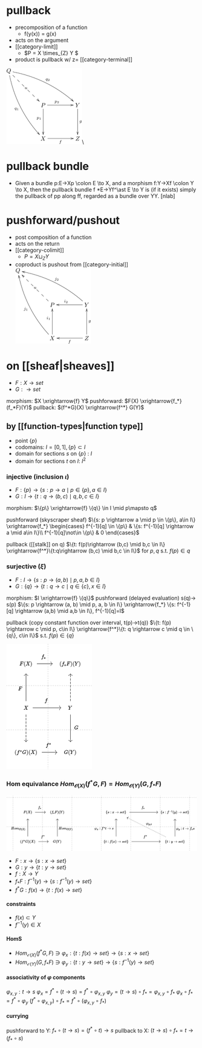 # pullback
- precomposition of a function 
  - f(y(x)) = g(x)
- acts on the argument
- [[category-limit]]
    - $P = X \times_{Z} Y $
- product is pullback w/ z= [[category-terminal]]

![wikepedia](figures/pullback.png)\

# pullback bundle
- Given a bundle p:E→Xp \colon E \to X, and a morphism f:Y→Xf \colon Y \to X, then the pullback bundle f *E→Yf^\ast E \to Y is (if it exists) simply the pullback of pp along ff, regarded as a bundle over YY. [nlab]
# pushforward/pushout 
- post composition of a function
- acts on the return
- [[category-colimit]]
  - $P = X \sqcup_{Z} Y$
- coproduct is pushout from [[category-initial]]
![wikipedia](figures/pushout.png)

# on [[sheaf|sheaves]]
* $F: X \rightarrow set$
* $G: \rightarrow set$

morphism: $X \xrightarrow{f} Y$
pushforward: $F(X) \xrightarrow{f_*} (f_*F)(Y)$
pullback: $(f^*G)(X) \xrightarrow{f^*} G(Y)$ 

## by [[function-types|function type]]
* point $\{p\}$
* codomains: $I = [0,1],\{p\} \subset I$ 
* domain for sections $s$ on $\{p\}$ : $I$
* domain for sections $t$ on $I$: $I^2$
### injective (inclusion $\iota$)
* $F: \{p\} \rightarrow \{s: p \rightarrow a \mid p \in \{p\}, a\in I\}$
* $G: I \rightarrow \{t:q\rightarrow (b,c) \mid q,b,c \in I\}$ 

morphism: $\{p\} \xrightarrow{f} \{q\} \in I \mid p\mapsto q$

pushforward (skyscraper sheaf)
$\{s: p \rightarrow a \mid p \in \{p\}, a\in I\} \xrightarrow{f_*} \begin{cases} f^{-1}[q] \in \{p\} & \{s: f^{-1}[q] \rightarrow a \mid a\in I\}\\ f^{-1}[q]\not\in \{p\} & 0 \end{cases}$

pullback ([[stalk]] on q) 
$\{t: f(p)\rightarrow (b,c) \mid b,c \in I\} \xrightarrow{f^*}\{t:q\rightarrow (b,c) \mid b,c \in I\}$ for $p,q$ s.t. $f(p) \in q$

### surjective ($\xi$)
* $F: I \rightarrow \{s: p \rightarrow (a,b) \mid p,a,b \in I\}$ 
* $G: \{q\} \rightarrow \{t: q \rightarrow c \mid q \in \{c\}, x\in I\}$
 
morphism: $I \xrightarrow{f} \{q\}$
pushforward (delayed evaluation) s(q)-> s(p)
$\{s: p \rightarrow (a, b) \mid p, a, b \in I\}  \xrightarrow{f_*}  \{s: f^{-1}[q] \rightarrow (a,b) \mid a,b \in I\}, f^{-1}[q]=I$

pullback (copy constant function over interval, t(p)->t(q))
$\{t: f(p) \rightarrow c \mid p, c\in I\} \xrightarrow{f^*}\{t: q \rightarrow c \mid q \in \{q\}, c\in I\}$ s.t. $f(p) \in \{q\}$

![](figures/pushpull.png)

### Hom equivalance  $Hom_{\mathcal{O}(X)}(f^*G,F) = Hom_{\mathcal{O}(Y)}(G, f_*F)$
![](figures/hom_equiv.png)
* $F: x \rightarrow \{s: x \rightarrow set\}$
* $G: y \rightarrow \{t: y \rightarrow set\}$
* $f: X \rightarrow Y$
* $f_*F: f^{-1}(y) \rightarrow \{s: f^{-1}(y) \rightarrow set\}$
* $f^*G:  f(x) \rightarrow \{t: f(x) \rightarrow set\}$
  
#### constraints
* $f(x) \subset Y$
* $f^{-1}(y) \in X$

#### HomS
* $Hom_{\mathcal{O}(X)}(f^*G,F) \ni \varphi_x: \{t: f(x) \rightarrow set\} \rightarrow \{s: x \rightarrow set\}$
* $Hom_{\mathcal{O}(Y)}(G, f_*F) \ni \varphi_y: \{t: y \rightarrow set\} \rightarrow \{s: f^{-1}(y) \rightarrow set\}$

#### associativity of $\varphi$ components
$\varphi_{x,y}: t \rightarrow s$
$\varphi_x = f^* \circ (t \rightarrow s) = f^*\circ \varphi_{x,y}$
$\varphi_y = (t \rightarrow s) \circ f_* = \varphi_{x,y} \circ f_*$
$\varphi_x \circ f_* = f^* \circ \varphi_y$
$(f^*\circ \varphi_{x,y}) \circ f_* = f^* \circ (\varphi_{x,y} \circ f_*)$ 

#### currying
pushforward to Y: $f_* \circ (t \rightarrow s) = (f^* \circ t)\rightarrow s$
pullback to X: $(t \rightarrow s) \circ f_* = t \rightarrow (f_* \circ s)$
